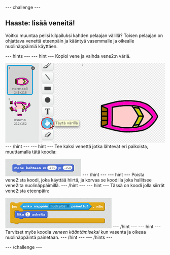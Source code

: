 \--- challenge \---

## Haaste: lisää veneitä!

Voitko muuntaa pelisi kilpailuksi kahden pelaajan välillä? Toisen pelaajan on ohjattava venettä eteenpäin ja kääntyä vasemmalle ja oikealle nuolinäppäimiä käyttäen.

\--- hints \--- \--- hint \--- Kopioi vene ja vaihda vene2:n väriä.

![screenshot](images/boat-p2.png) \--- /hint \--- \--- hint \--- Tee kaksi venettä jotka lähtevät eri paikoista, muuttamalla tätä koodia:

![screenshot](images/boat-p2start-blocks.png) \--- /hint \--- \--- hint \--- Poista vene2:sta koodi, joka käyttää hiirtä, ja korvaa se koodilla joka hallitsee vene2:ta nuolinäppäimillä. \--- /hint \--- \--- hint \--- Tässä on koodi jolla siirrät vene2:sta eteenpäin:

![screenshot](images/boat-p2forward-blocks.png) \--- /hint \--- \--- hint \--- Tarvitset myös koodia *veneen kääntämiseksi* kun vasenta ja oikeaa nuolinäppäintä painetaan. \--- /hint \--- \--- /hints \---

\--- /challenge \---